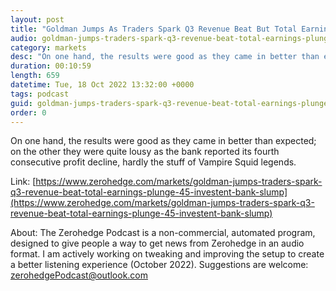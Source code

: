 ```yaml
---
layout: post
title: "Goldman Jumps As Traders Spark Q3 Revenue Beat But Total Earnings Plunge 45% As Investent Bank Slump Continues"
audio: goldman-jumps-traders-spark-q3-revenue-beat-total-earnings-plunge-45-investent-bank-slump-0
category: markets
desc: "On one hand, the results were good as they came in better than expected; on the other they were quite lousy as the bank reported its fourth consecutive profit decline, hardly the stuff of Vampire Squid legends."
duration: 00:10:59
length: 659
datetime: Tue, 18 Oct 2022 13:32:00 +0000
tags: podcast
guid: goldman-jumps-traders-spark-q3-revenue-beat-total-earnings-plunge-45-investent-bank-slump-0
order: 0
---
```

On one hand, the results were good as they came in better than expected; on the other they were quite lousy as the bank reported its fourth consecutive profit decline, hardly the stuff of Vampire Squid legends.

Link: [https://www.zerohedge.com/markets/goldman-jumps-traders-spark-q3-revenue-beat-total-earnings-plunge-45-investent-bank-slump](https://www.zerohedge.com/markets/goldman-jumps-traders-spark-q3-revenue-beat-total-earnings-plunge-45-investent-bank-slump)

About: The Zerohedge Podcast is a non-commercial, automated program, designed to give people a way to get news from Zerohedge in an audio format.  I am actively working on tweaking and improving the setup to create a better listening experience (October 2022).  Suggestions are welcome: [zerohedgePodcast@outlook.com](mailto:zerohedgePodcast@outlook.com)